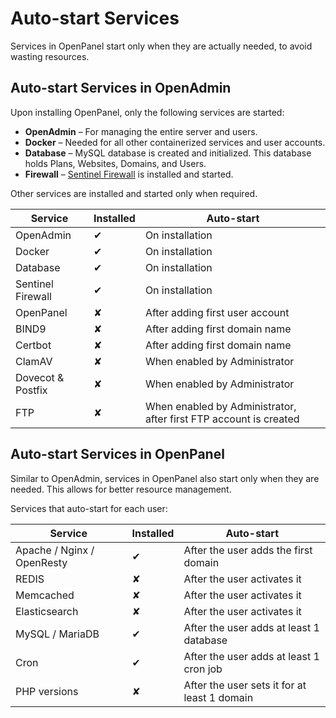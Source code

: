 # Auto-start Services

Services in OpenPanel start only when they are actually needed, to avoid wasting resources.

## Auto-start Services in OpenAdmin

Upon installing OpenPanel, only the following services are started:

- **OpenAdmin** – For managing the entire server and users.
- **Docker** – Needed for all other containerized services and user accounts.
- **Database** – MySQL database is created and initialized. This database holds Plans, Websites, Domains, and Users.
- **Firewall** – [Sentinel Firewall](https://sentinelfirewall.org/) is installed and started.

Other services are installed and started only when required.

| Service                | Installed | Auto-start                |
|------------------------|-----------|---------------------------|
| OpenAdmin              | ✔       | On installation            |
| Docker                 | ✔       | On installation            |
| Database               | ✔       | On installation            |
| Sentinel Firewall   | ✔       | On installation            |
| OpenPanel              | ✘        | After adding first user account |
| BIND9                  | ✘        | After adding first domain name  |
| Certbot                  | ✘        | After adding first domain name  |
| ClamAV       | ✘        | When enabled by Administrator  |
| Dovecot & Postfix       | ✘        | When enabled by Administrator  |
| FTP                    | ✘        | When enabled by Administrator, after first FTP account is created |

## Auto-start Services in OpenPanel

Similar to OpenAdmin, services in OpenPanel also start only when they are needed. This allows for better resource management.

Services that auto-start for each user:

| Service            | Installed | Auto-start                                         |
|--------------------|-----------|---------------------------------------------------|
| Apache / Nginx / OpenResty     | ✔       | After the user adds the first domain               |       |
| REDIS              | ✘        | After the user activates it           |
| Memcached          | ✘        | After the user activates it           |
| Elasticsearch      | ✘        | After the user activates it           |
| MySQL / MariaDB    | ✔       | After the user adds at least 1 database            |
| Cron               | ✔       | After the user adds at least 1 cron job            |
| PHP versions            | ✘        | After the user sets it for at least 1 domain |
